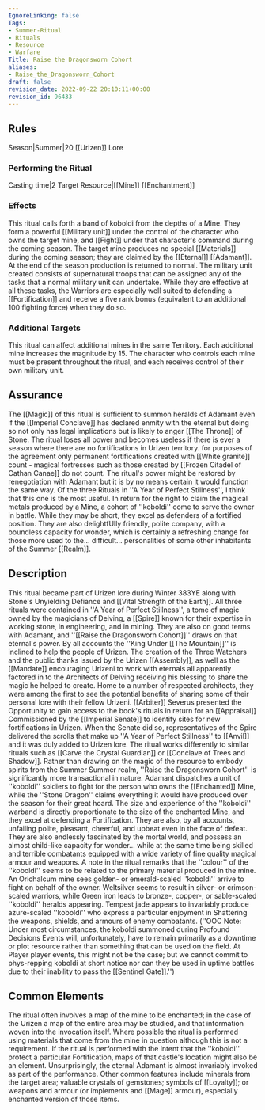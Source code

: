 ```yaml
---
IgnoreLinking: false
Tags:
- Summer-Ritual
- Rituals
- Resource
- Warfare
Title: Raise the Dragonsworn Cohort
aliases:
- Raise_the_Dragonsworn_Cohort
draft: false
revision_date: 2022-09-22 20:10:11+00:00
revision_id: 96433
---
```


## Rules
Season|Summer|20
[[Urizen]] Lore
### Performing the Ritual
Casting time|2 Target Resource|[[Mine]]
[[Enchantment]]
### Effects
This ritual calls forth a band of koboldi from the depths of a Mine. They form a powerful [[Military unit]] under the control of the character who owns the target mine, and [[Fight]] under that character's command during the coming season.
The target mine produces no special [[Materials]] during the coming season; they are claimed by the [[Eternal]] [[Adamant]]. At the end of the season production is returned to normal.
The military unit created consists of supernatural troops that can be assigned any of the tasks that a normal military unit can undertake. While they are effective at all these tasks, the Warriors are especially well suited to defending a [[Fortification]] and receive a five rank bonus (equivalent to an additional 100 fighting force) when they do so.
### Additional Targets
This ritual can affect additional mines in the same Territory. Each additional mine increases the magnitude by 15. The character who controls each mine must be present throughout the ritual, and each receives control of their own military unit.
## Assurance
The [[Magic]] of this ritual is sufficient to summon heralds of Adamant even if the [[Imperial Conclave]] has declared enmity with the eternal but doing so not only has legal implications but is likely to anger [[The Throne]] of Stone.
The ritual loses all power and becomes useless if there is ever a season where there are no fortifications in Urizen territory. for purposes of the agreement only permanent fortifications created with [[White granite]] count - magical fortresses such as those created by [[Frozen Citadel of Cathan Canae]] do not count. The ritual's power might be restored by renegotiation with Adamant but it is by no means certain it would function the same way.
Of the three Rituals in ''A Year of Perfect Stillness'', I think that this one is the most useful. In return for the right to claim the magical metals produced by a Mine, a cohort of ''koboldi'' come to serve the owner in battle. While they may be short, they excel as defenders of a fortified position. They are also delightfUlly friendly, polite company,  with a boundless capacity for wonder, which is certainly a refreshing change for those more used to the... difficult... personalities of some other inhabitants of the Summer [[Realm]].
## Description
This ritual became part of Urizen lore during Winter 383YE along with Stone's Unyielding Defiance and [[Vital Strength of the Earth]]. All three rituals were contained in ''A Year of Perfect Stillness'', a tome of magic owned by the magicians of Delving, a [[Spire]] known for their expertise in working stone, in engineering, and in mining. They are also on good terms with Adamant, and ''[[Raise the Dragonsworn Cohort]]'' draws on that eternal's power. By all accounts the ''King Under [[The Mountain]]'' is inclined to help the people of Urizen. The creation of the Three Watchers and the public thanks issued by the Urizen [[Assembly]], as well as the [[Mandate]] encouraging Urizeni to work with eternals all apparently factored in to the Architects of Delving receiving his blessing to share the magic he helped to create.
Home to a number of respected architects, they were among the first to see the potential benefits of sharing some of their personal lore with their fellow Urizeni. [[Arbiter]] Severus presented the Opportunity to gain access to the book's rituals in return for an [[Appraisal]] Commissioned by the [[Imperial Senate]] to identify sites for new fortifications in Urizen. When the Senate did so, representatives of the Spire delivered the scrolls that make up ''A Year of Perfect Stillness'' to [[Anvil]] and it was duly added to Urizen lore.
The ritual works differently to similar rituals such as [[Carve the Crystal Guardian]] or [[Conclave of Trees and Shadow]]. Rather than drawing on the magic of the resource to embody spirits from the Summer Summer realm, ''Raise the Dragonsworn Cohort'' is significantly more transactional in nature. Adamant dispatches a unit of ''koboldi'' soldiers to fight for the person who owns the [[Enchanted]] Mine, while the ''Stone Dragon'' claims everything it would have produced over the season for their great hoard. 
The size and experience of the ''koboldi'' warband is directly proportionate to the size of the enchanted Mine, and they excel at defending a Fortification. They are also, by all accounts, unfailing polite, pleasant, cheerful, and upbeat even in the face of defeat. They are also endlessly fascinated by the mortal world, and possess an almost child-like capacity for wonder... while at the same time being skilled and terrible combatants equipped with a wide variety of fine quality magical armour and weapons. 
A note in the ritual remarks that the ''colour'' of the ''koboldi'' seems to be related to the primary material produced in the mine. An Orichalcum mine sees golden- or emerald-scaled ''koboldi'' arrive to fight on behalf of the owner. Weltsilver seems to result in silver- or crimson-scaled warriors, while Green iron leads to bronze-, copper-, or sable-scaled ''koboldi'' heralds appearing. Tempest jade appears to invariably produce azure-scaled ''koboldi'' who express a particular enjoyment in Shattering the weapons, shields, and armours of enemy combatants.
(''OOC Note: Under most circumstances, the koboldi summoned during Profound Decisions Events will, unfortunately, have to remain primarily as a downtime or plot resource rather than something that can be used on the field. At Player player events, this might not be the case; but we cannot commit to phys-repping koboldi at short notice nor can they be used in uptime battles due to their inability to pass the [[Sentinel Gate]].'')
## Common Elements
The ritual often involves a map of the mine to be enchanted; in the case of the Urizen a map of the entire area may be studied, and that information woven into the invocation itself. Where possible the ritual is performed using materials that come from the mine in question although this is not a requirement. If the ritual is performed with the intent that the ''koboldi'' protect a particular Fortification, maps of that castle's location might also be an element. Unsurprisingly, the eternal Adamant is almost invariably invoked as part of the performance.
Other common features include minerals from the target area; valuable crystals of gemstones; symbols of [[Loyalty]]; or weapons and armour (or implements and [[Mage]] armour), especially enchanted version of those items.